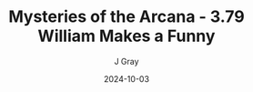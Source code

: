 ---
title: 'Mysteries of the Arcana - 3.79 William Makes a Funny'
alt: 'Mysteries of the Arcana'
date: '2024-10-03'
author: 'J Gray'
artist: 'Gennifer'
---